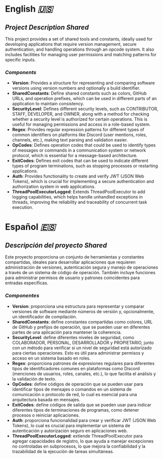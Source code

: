 # English _🇺🇸_

## _Project Description Shared_

This project provides a set of shared tools and constants, ideally used for developing applications that require version management, secure authentication, and handling operations through an opcode system. It also includes facilities for managing user permissions and matching patterns for specific inputs.

### _Components_


- **Version**: Provides a structure for representing and comparing software versions using version numbers and optionally a build identifier.
- **SharedConstants**: Define shared constants such as colors, GitHub URLs, and operation prefixes, which can be used in different parts of an application to maintain consistency.
- **SecurityLevel**: Defines different security levels, such as CONTRIBUTOR, STAFF, DEVELOPER, and OWNER, along with a method for checking whether a security level is authorized for certain operations. This is useful for managing permissions and access in a role-based system.
- **Regex**: Provides regular expression patterns for different types of common identifiers on platforms like Discord (user mentions, roles, channels, etc.), making text parsing and validation easier.
- **OpCodes**: Defines operation codes that could be used to identify types of messages or commands in a communication system or network protocol, which is essential for a message-based architecture.
- **ExitCodes**: Defines exit codes that can be used to indicate different types of program terminations, such as stopping processes or restarting applications.
- **Auth**: Provides functionality to create and verify JWT (JSON Web Tokens), which is crucial for implementing a secure authentication and authorization system in web applications.
- **ThreadPoolExecutorLogged**: Extends ThreadPoolExecutor to add logging capabilities, which helps handle unhandled exceptions in threads, improving the reliability and traceability of concurrent task execution.

# Español _🇪🇸_

## _Descripción del proyecto Shared_

Este proyecto proporciona un conjunto de herramientas y constantes compartidas, ideales para desarrollar aplicaciones que requieren administración de versiones, autenticación segura y manejo de operaciones a través de un sistema de código de operación. También incluye funciones para administrar permisos de usuario y patrones coincidentes para entradas específicas.

### _Componentes_

- **Version**: proporciona una estructura para representar y comparar versiones de software mediante números de versión y, opcionalmente, un identificador de compilación.
- **SharedConstants**: define constantes compartidas como colores, URL de GitHub y prefijos de operación, que se pueden usar en diferentes partes de una aplicación para mantener la coherencia.
- **SecurityLevel**: define diferentes niveles de seguridad, como COLABORADOR, PERSONAL, DESARROLLADOR y PROPIETARIO, junto con un método para verificar si un nivel de seguridad está autorizado para ciertas operaciones. Esto es útil para administrar permisos y acceso en un sistema basado en roles.
- **Regex**: proporciona patrones de expresiones regulares para diferentes tipos de identificadores comunes en plataformas como Discord (menciones de usuarios, roles, canales, etc.), lo que facilita el análisis y la validación de texto.
- **OpCodes**: define códigos de operación que se pueden usar para identificar tipos de mensajes o comandos en un sistema de comunicación o protocolo de red, lo cual es esencial para una arquitectura basada en mensajes.
- **ExitCodes**: define códigos de salida que se pueden usar para indicar diferentes tipos de terminaciones de programas, como detener procesos o reiniciar aplicaciones.
- **Auth**: proporciona funcionalidad para crear y verificar JWT (JSON Web Tokens), lo cual es crucial para implementar un sistema de autenticación y autorización seguro en aplicaciones web.
- **ThreadPoolExecutorLogged**: extiende ThreadPoolExecutor para agregar capacidades de registro, lo que ayuda a manejar excepciones no controladas en subprocesos, lo que mejora la confiabilidad y la trazabilidad de la ejecución de tareas simultáneas.


